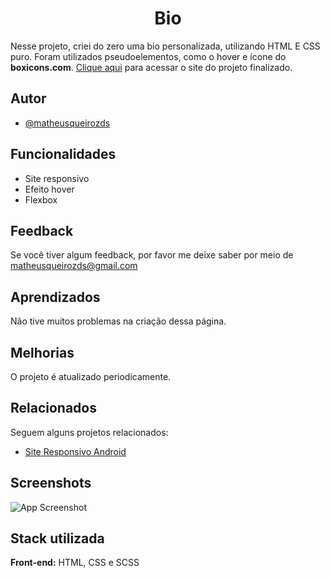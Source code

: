 <h1 align="center">Bio</h1>

Nesse projeto, criei do zero uma bio personalizada, utilizando HTML E CSS puro. Foram utilizados pseudoelementos, como o hover e ícone do <strong>boxicons.com</strong>. [Clique aqui](https://bio-matheusqueirozds.vercel.app/) para acessar o site do projeto finalizado.

## Autor

- [@matheusqueirozds](https://www.github.com/matheusqueirozds)

## Funcionalidades

- Site responsivo
- Efeito hover
- Flexbox

## Feedback

Se você tiver algum feedback, por favor me deixe saber por meio de matheusqueirozds@gmail.com

## Aprendizados

Não tive muitos problemas na criação dessa página.

## Melhorias

O projeto é atualizado periodicamente.

## Relacionados

Seguem alguns projetos relacionados:

- [Site Responsivo Android](https://github.com/matheusqueirozds/site-responsivo-android)

## Screenshots

![App Screenshot](/Screenshot_2.png)

## Stack utilizada

**Front-end:** HTML, CSS e SCSS
